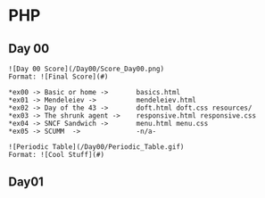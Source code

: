 # PHP 

## Day 00

	![Day 00 Score](/Day00/Score_Day00.png)
	Format: ![Final Score](#)  

	*ex00 -> Basic or home ->		basics.html  
	*ex01 -> Mendeleiev ->			mendeleiev.html  
	*ex02 -> Day of the 43 ->		doft.html doft.css resources/  
	*ex03 -> The shrunk agent ->	responsive.html responsive.css  
	*ex04 -> SNCF Sandwich ->		menu.html menu.css  
	*ex05 -> SCUMM	->				-n/a-  

	![Periodic Table](/Day00/Periodic_Table.gif)
	Format: ![Cool Stuff](#)  

## Day01

